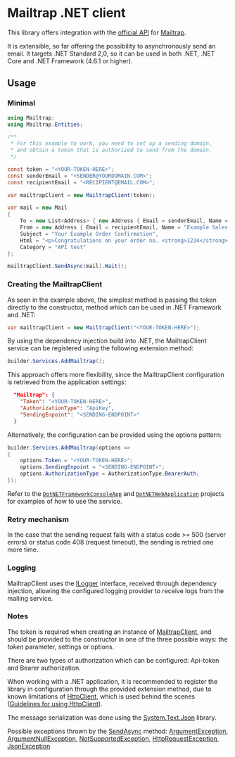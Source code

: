 # Mailtrap .NET client

This library offers integration with the [official API](https://api-docs.mailtrap.io/) for [Mailtrap](https://mailtrap.io).

It is extensible, so far offering the possibility to asynchronously send an email.
It targets .NET Standard 2,0, so it can be used in both .NET, .NET Core and .NET Framework (4.6.1 or higher). 

## Usage

### Minimal

```cs
using Mailtrap;
using Mailtrap.Entities;

/**
 * For this example to work, you need to set up a sending domain,
 * and obtain a token that is authorized to send from the domain.
 */

const token = "<YOUR-TOKEN-HERE>";
const senderEmail = "<SENDER@YOURDOMAIN.COM>";
const recipientEmail = "<RECIPIENT@EMAIL.COM>";

var mailtrapClient = new MailtrapClient(token);

var mail = new Mail
{
    To = new List<Address> { new Address { Email = senderEmail, Name = "John Doe" } },
    From = new Address { Email = recipientEmail, Name = "Example Sales Team" },
    Subject = "Your Example Order Confirmation",
    Html = "<p>Congratulations on your order no. <strong>1234</strong>.</p>",
    Category = "API test"
};

mailtrapClient.SendAsync(mail).Wait();
```

### Creating the MailtrapClient

As seen in the example above, the simplest method is passing the token directly to the constructor, method which can be used in .NET Framework and .NET:
```cs
var mailtrapClient = new MailtrapClient("<YOUR-TOKEN-HERE>");
```

By using the dependency injection build into .NET, the MailtrapClient service can be registered using the following extension method:
```cs
builder.Services.AddMailtrap();
```

This approach offers more flexibility, since the MailtrapClient configuration is retrieved from the application settings:
```json
  "Mailtrap": {
    "Token": "<YOUR-TOKEN-HERE>",
    "AuthorizationType": "ApiKey",
    "SendingEnpoint": "<SENDING-ENDPOINT>"
  }
```

Alternatively, the configuration can be provided using the options pattern:
```cs
builder.Services.AddMailtrap(options =>
{
    options.Token = "<YOUR-TOKEN-HERE>";
    options.SendingEnpoint = "<SENDING-ENDPOINT>";
    options.AuthorizationType = AuthorizationType.BearerAuth;
});
```

Refer to the [`DotNETFrameworkConsoleApp`](DotNETFrameworkConsoleApp) and [`DotNETWebApplication`](DotNETWebApplication) projects for examples of how to use the service.

### Retry mechanism

In the case that the sending request fails with a status code >= 500 (server errors) or status code 408 (request timeout), the sending is retried one more time.

### Logging

MailtrapClient uses the [ILogger](https://learn.microsoft.com/en-us/dotnet/api/microsoft.extensions.logging.ilogger?view=netstandard-2.0) interface, received through dependency injection, allowing the configured logging provider to receive logs from the mailing service.

### Notes

The token is required when creating an instance of [MailtrapClient](https://learn.microsoft.com/en-us/dotnet/api/system.net.http.httpclient?view=netstandard-2.0), and should be provided to the constructor in one of the three possible ways: the _token_ parameter, settings or options.

There are two types of authorization which can be configured: Api-token and Bearer authorization.

When working with a .NET application, it is recommended to register the library in configuration through the provided extension method, due to known limitations of [HttpClient](https://learn.microsoft.com/en-us/dotnet/api/system.net.http.httpclient?view=netstandard-2.0), which is used behind the scenes ([Guidelines for using HttpClient](https://learn.microsoft.com/en-us/dotnet/fundamentals/networking/http/httpclient-guidelines)).

The message serialization was done using the [System.Text.Json](https://learn.microsoft.com/en-us/dotnet/api/system.text.json?view=netstandard-2.0) library.

Possible exceptions thrown by the [SendAsync](https://github.com/stefanfar/Mailtrap/blob/master/Mailtrap/MailtrapClient.cs) method: 
[ArgumentException](https://learn.microsoft.com/en-us/dotnet/api/system.argumentexception?view=netstandard-2.0), 
[ArgumentNullException](https://learn.microsoft.com/en-us/dotnet/api/system.argumentnullexception?view=netstandard-2.0), 
[NotSupportedException](https://learn.microsoft.com/en-us/dotnet/api/system.notsupportedexception?view=netstandard-2.0), 
[HttpRequestException](https://learn.microsoft.com/en-us/dotnet/api/system.net.http.httprequestexception?view=netstandard-2.0), 
[JsonException](https://learn.microsoft.com/en-us/dotnet/api/system.text.json.jsonexception?view=netstandard-2.0)
